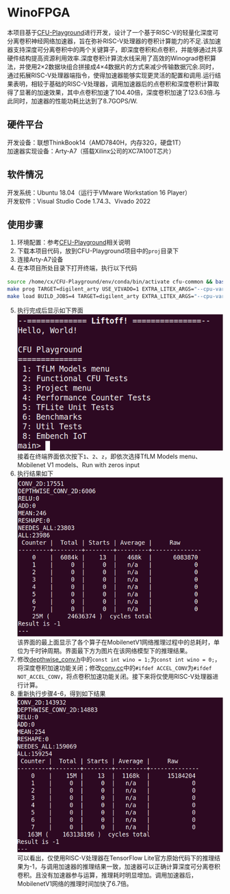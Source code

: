 # WinoFPGA
本项目基于[CFU-Playground](https://github.com/google/CFU-Playground)进行开发，设计了一个基于RISC-V的轻量化深度可分离卷积神经网络加速器，旨在弥补RISC-V处理器的卷积计算能力的不足.该加速器支持深度可分离卷积中的两个关键算子，即深度卷积和点卷积，并能够通过共享硬件结构提高资源利用效率.深度卷积计算流水线采用了高效的Winograd卷积算法，并使用2×2数据块组合拼接成4×4数据片的方式来减少传输数据冗余.同时，通过拓展RISC-V处理器端指令，使得加速器能够实现更灵活的配置和调用.运行结果表明，相较于基础的RISC-V处理器，调用加速器后的点卷积和深度卷积计算取得了显著的加速效果，其中点卷积加速了104.40倍，深度卷积加速了123.63倍.与此同时，加速器的性能功耗比达到了8.7GOPS/W.
## 硬件平台
开发设备：联想ThinkBook14（AMD7840H，内存32G，硬盘1T）  
加速器实现设备：Arty-A7（搭载Xilinx公司的XC7A100T芯片）
## 软件情况
开发系统：Ubuntu 18.04（运行于VMware Workstation 16 Player）  
开发软件：Visual Studio Code 1.74.3、Vivado 2022
## 使用步骤
1. 环境配置：参考[CFU-Playground](https://github.com/google/CFU-Playground)相关说明
2. 下载本项目代码，放到CFU-Playground项目中的`proj`目录下
3. 连接Arty-A7设备
4. 在本项目所处目录下打开终端，执行以下代码
```sh
source /home/cx/CFU-Playground/env/conda/bin/activate cfu-common && bash
make prog TARGET=digilent_arty USE_VIVADO=1 EXTRA_LITEX_ARGS="--cpu-variant perf+cfu --variant=a7-100 --sys-clk-freq 75000000"
make load BUILD_JOBS=4 TARGET=digilent_arty EXTRA_LITEX_ARGS="--cpu-variant perf+cfu --variant=a7-100 --sys-clk-freq 75000000"
```
5. 执行完成后显示如下界面  
![image](https://github.com/2270142596/WinoFPGA/blob/master/picture/start.png)  
接着在终端界面依次按下`1`、`2`、`z`，即依次选择TfLM Models menu、Mobilenet V1 models、Run with zeros input
6. 执行结果如下  
![image](https://github.com/2270142596/WinoFPGA/blob/master/picture/accel_result.png)  
该界面的最上面显示了各个算子在MobilenetV1网络推理过程中的总耗时，单位为千时钟周期。界面最下方为图片在该网络模型下的推理结果。
7. 修改[depthwise_conv.h](https://github.com/2270142596/WinoFPGA/blob/master/src/tensorflow/lite/kernels/internal/reference/integer_ops/depthwise_conv.h)中的`const int wino = 1;`为`const int wino = 0;`，将深度卷积加速功能关闭；修改[conv.cc](https://github.com/2270142596/WinoFPGA/blob/master/src/tensorflow/lite/kernels/internal/reference/integer_ops/conv.cc)中的`#ifdef ACCEL_CONV`为`#ifdef NOT_ACCEL_CONV`，将点卷积加速功能关闭。接下来将仅使用RISC-V处理器进行计算。
8. 重新执行步骤4-6，得到如下结果  
![image](https://github.com/2270142596/WinoFPGA/blob/master/picture/not_accel_result.png)  
可以看出，仅使用RISC-V处理器在TensorFlow Lite官方原始代码下的推理结果为-1，与调用加速器的推理结果一致，加速器可以正确计算深度可分离卷积卷积。且没有加速器参与运算，推理耗时明显增加。调用加速器后，MobilenetV1网络的推理时间加快了6.7倍。




